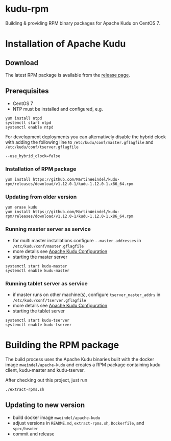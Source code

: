 # kudu-rpm
Building & providing RPM binary packages for Apache Kudu on CentOS 7.

# Installation of Apache Kudu
## Download
The latest RPM package is available from the [release page](https://github.com/MartinWeindel/kudu-rpm/releases).

## Prerequisites
- CentOS 7
- NTP must be installed and configured, e.g.
```
yum install ntpd
systemctl start ntpd
systemctl enable ntpd
```

For development deployments you can alternatively disable the hybrid clock with adding the following
line to `/etc/kudu/conf/master.gflagfile` and `/etc/kudu/conf/tserver.gflagfile`
```
--use_hybrid_clock=false
```

### Installation of RPM package
```
yum install https://github.com/MartinWeindel/kudu-rpm/releases/download/v1.12.0-1/kudu-1.12.0-1.x86_64.rpm
```

### Updating from older version
```
yum erase kudu
yum install https://github.com/MartinWeindel/kudu-rpm/releases/download/v1.12.0-1/kudu-1.12.0-1.x86_64.rpm
```

### Running master server as service
- for multi master installations configure `--master_addresses` in `/etc/kudu/conf/master.gflagfile`
- more details see [Apache Kudu Configuration](http://kudu.apache.org/docs/configuration.html)
- starting the master server
```
systemctl start kudu-master
systemctl enable kudu-master
```

### Running tablet server as service
- if master runs on other machine(s), configure `tserver_master_addrs` in `/etc/kudu/conf/tserver.gflagfile`
- more details see [Apache Kudu Configuration](http://kudu.apache.org/docs/configuration.html)
- starting the tablet server
```
systemctl start kudu-tserver
systemctl enable kudu-tserver
```

# Building the RPM package
The build process uses the Apache Kudu binaries built with the docker image `mweindel/apache-kudu`
and creates a RPM package containing kudu client, kudu-master and kudu-tserver.

After checking out this project, just run
```
./extract-rpms.sh
```

## Updating to new version
- build docker image `mweindel/apache-kudu`
- adjust versions in `README.md`, `extract-rpms.sh`, `Dockerfile`, and `spec/header`
- commit and release

